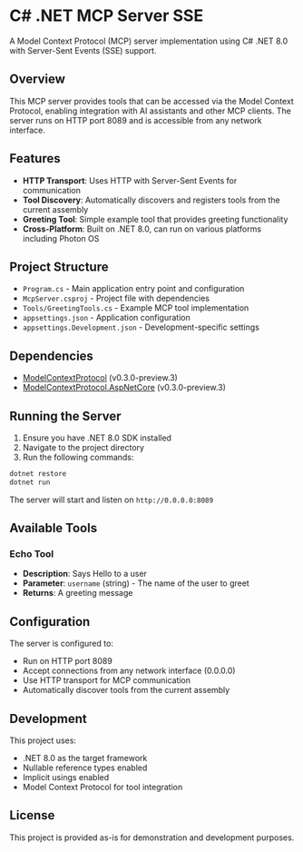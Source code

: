 # C# .NET MCP Server SSE

A Model Context Protocol (MCP) server implementation using C# .NET 8.0 with Server-Sent Events (SSE) support.

## Overview

This MCP server provides tools that can be accessed via the Model Context Protocol, enabling integration with AI assistants and other MCP clients. The server runs on HTTP port 8089 and is accessible from any network interface.

## Features

- **HTTP Transport**: Uses HTTP with Server-Sent Events for communication
- **Tool Discovery**: Automatically discovers and registers tools from the current assembly
- **Greeting Tool**: Simple example tool that provides greeting functionality
- **Cross-Platform**: Built on .NET 8.0, can run on various platforms including Photon OS

## Project Structure

- `Program.cs` - Main application entry point and configuration
- `McpServer.csproj` - Project file with dependencies
- `Tools/GreetingTools.cs` - Example MCP tool implementation
- `appsettings.json` - Application configuration
- `appsettings.Development.json` - Development-specific settings

## Dependencies

- [ModelContextProtocol](https://www.nuget.org/packages/ModelContextProtocol) (v0.3.0-preview.3)
- [ModelContextProtocol.AspNetCore](https://www.nuget.org/packages/ModelContextProtocol.AspNetCore) (v0.3.0-preview.3)

## Running the Server

1. Ensure you have .NET 8.0 SDK installed
2. Navigate to the project directory
3. Run the following commands:

```bash
dotnet restore
dotnet run
```

The server will start and listen on `http://0.0.0.0:8089`

## Available Tools

### Echo Tool
- **Description**: Says Hello to a user
- **Parameter**: `username` (string) - The name of the user to greet
- **Returns**: A greeting message

## Configuration

The server is configured to:
- Run on HTTP port 8089
- Accept connections from any network interface (0.0.0.0)
- Use HTTP transport for MCP communication
- Automatically discover tools from the current assembly

## Development

This project uses:
- .NET 8.0 as the target framework
- Nullable reference types enabled
- Implicit usings enabled
- Model Context Protocol for tool integration

## License

This project is provided as-is for demonstration and development purposes.